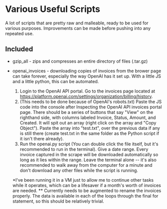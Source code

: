 # Various Useful Scripts

A lot of scripts that are pretty raw and malleable, ready to be used for various purposes. Improvements can be made before pushing into any repeated use. 

## Included
- gzip_all - zips and compresses an entire directory of files (.tar.gz)
- openai_invoices - downloading copies of invoices from the brower page can take forever, especially the way OpenAI has it set up. With a little JS and a little python, this can be automated.
    1) Login to the OpenAI API portal. Go to the invoices page located at https://platform.openai.com/settings/organization/billing/history. 
    2) (This needs to be done because of OpenAI's robots.txt) Paste the JS code into the console after Inspecting the OpenAI API invoices portal page. There should be a series of buttons that say "View" on the righthand side, with columns labeled Invoice, Status, Amount, and Created. It will spit out an array (right click on the array and "Copy Object"). Paste the array into "test.txt", over the previous data if any is still there (create test.txt in the same folder as the Python script if it isn't there already). 
    3) Run the openai.py script (You can double click the file itself, but it's recommended to run in the terminal). Give a date range. Every invoice captured in the scrape will be downloaded automatically so long as it lies within the range. Leave the terminal alone -- it's also recommended to walk away from the computer for a minute and don't download any other files while the script is running. 

    *I've been running it in a VM just to allow me to continue other tasks while it operates, which can be a lifesaver if a month's worth of invoices are needed. 
    ** Currently needs to be augmented to rename the invoices properly. The data is available in each of the loops through the final for statement, so this should be relatively trivial. 